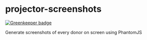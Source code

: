 projector-screenshots
=====================

[![Greenkeeper badge](https://badges.greenkeeper.io/bendrucker/projector-screenshots.svg)](https://greenkeeper.io/)

Generate screenshots of every donor on screen using PhantomJS
